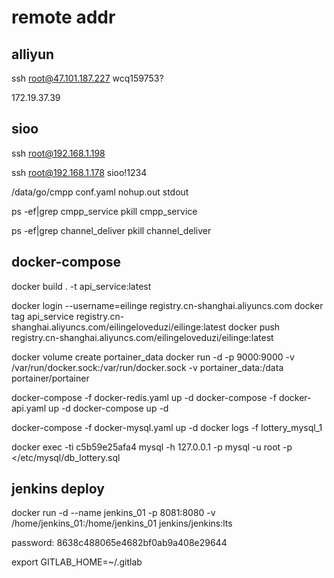 # remote addr

## alliyun

  ssh root@47.101.187.227
  wcq159753?

  172.19.37.39
## sioo

  ssh root@192.168.1.198

  ssh root@192.168.1.178
  sioo!1234

  /data/go/cmpp
    conf.yaml
    nohup.out
    stdout

  ps -ef|grep cmpp_service
  pkill cmpp_service

  ps -ef|grep channel_deliver
  pkill channel_deliver

## docker-compose

  docker build . -t api_service:latest

  docker login --username=eilinge registry.cn-shanghai.aliyuncs.com
  docker tag api_service registry.cn-shanghai.aliyuncs.com/eilingeloveduzi/eilinge:latest
  docker push registry.cn-shanghai.aliyuncs.com/eilingeloveduzi/eilinge:latest

  docker volume create portainer_data
  docker run -d -p 9000:9000 -v /var/run/docker.sock:/var/run/docker.sock -v portainer_data:/data portainer/portainer

  docker-compose -f docker-redis.yaml up -d
  docker-compose -f docker-api.yaml up -d
  docker-compose up -d

  docker-compose -f docker-mysql.yaml up -d
  docker logs -f lottery_mysql_1

  docker exec -ti c5b59e25afa4 mysql -h 127.0.0.1 -p
  mysql -u root -p </etc/mysql/db_lottery.sql

## jenkins deploy

  docker run -d --name jenkins_01 -p 8081:8080 -v /home/jenkins_01:/home/jenkins_01 jenkins/jenkins:lts

  password: 8638c488065e4682bf0ab9a408e29644

  export GITLAB_HOME=~/.gitlab
